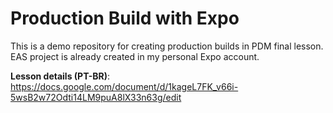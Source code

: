 # Production Build with Expo

This is a demo repository for creating production builds in PDM final lesson. EAS project is already created in my personal Expo account.

**Lesson details (PT-BR)**: https://docs.google.com/document/d/1kageL7FK_v66i-5wsB2w72Odti14LM9puA8lX33n63g/edit
